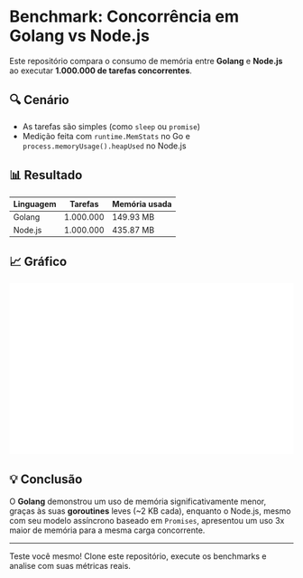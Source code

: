 # Benchmark: Concorrência em Golang vs Node.js

Este repositório compara o consumo de memória entre **Golang** e **Node.js** ao executar **1.000.000 de tarefas concorrentes**.

## 🔍 Cenário

- As tarefas são simples (como `sleep` ou `promise`)
- Medição feita com `runtime.MemStats` no Go e `process.memoryUsage().heapUsed` no Node.js

## 📊 Resultado

| Linguagem | Tarefas   | Memória usada |
| --------- | --------- | ------------- |
| Golang    | 1.000.000 | 149.93 MB     |
| Node.js   | 1.000.000 | 435.87 MB     |

## 📈 Gráfico

![Comparativo Golang vs Node.js](./golang_vs_node_memory.png)

## 💡 Conclusão

O **Golang** demonstrou um uso de memória significativamente menor, graças às suas **goroutines** leves (~2 KB cada), enquanto o Node.js, mesmo com seu modelo assíncrono baseado em `Promises`, apresentou um uso 3x maior de memória para a mesma carga concorrente.

---

Teste você mesmo! Clone este repositório, execute os benchmarks e analise com suas métricas reais.
